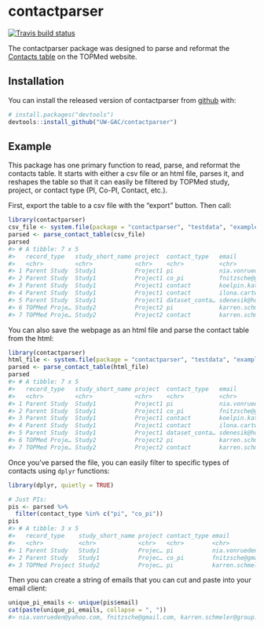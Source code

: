 
<!-- README.md is generated from README.Rmd. Please edit that file -->

# contactparser

<!-- badges: start -->

[![Travis build
status](https://travis-ci.org/UW-GAC/contactparser.svg?branch=master)](https://travis-ci.org/UW-GAC/contactparser)
<!-- badges: end -->

The contactparser package was designed to parse and reformat the
[Contacts table](https://www.nhlbiwgs.org/contact-filter) on the TOPMed
website.

## Installation

You can install the released version of contactparser from
[github](https://github.com/UW-GAC/contactparser) with:

``` r
# install.packages("devtools") 
devtools::install_github("UW-GAC/contactparser")
```

## Example

This package has one primary function to read, parse, and reformat the
contacts table. It starts with either a csv file or an html file, parses
it, and reshapes the table so that it can easily be filtered by TOPMed
study, project, or contact type (PI, Co-PI, Contact, etc.).

First, export the table to a csv file with the “export” button. Then
call:

``` r
library(contactparser)
csv_file <- system.file(package = "contactparser", "testdata", "example.csv")
parsed <- parse_contact_table(csv_file)
parsed
#> # A tibble: 7 x 5
#>   record_type   study_short_name project  contact_type   email             
#>   <chr>         <chr>            <chr>    <chr>          <chr>             
#> 1 Parent Study  Study1           Project1 pi             nia.vonrueden@yah…
#> 2 Parent Study  Study1           Project1 co_pi          fnitzsche@gmail.c…
#> 3 Parent Study  Study1           Project1 contact        koelpin.kathaleen…
#> 4 Parent Study  Study1           Project1 contact        ilona.cartwright@…
#> 5 Parent Study  Study1           Project1 dataset_conta… sdenesik@hotmail.…
#> 6 TOPMed Proje… Study2           Project2 pi             karren.schmeler@g…
#> 7 TOPMed Proje… Study2           Project2 contact        karren.schmeler@g…
```

You can also save the webpage as an html file and parse the contact
table from the html:

``` r
library(contactparser)
html_file <- system.file(package = "contactparser", "testdata", "example.html")
parsed <- parse_contact_table(html_file)
parsed
#> # A tibble: 7 x 5
#>   record_type   study_short_name project  contact_type   email             
#>   <chr>         <chr>            <chr>    <chr>          <chr>             
#> 1 Parent Study  Study1           Project1 pi             nia.vonrueden@yah…
#> 2 Parent Study  Study1           Project1 co_pi          fnitzsche@gmail.c…
#> 3 Parent Study  Study1           Project1 contact        koelpin.kathaleen…
#> 4 Parent Study  Study1           Project1 contact        ilona.cartwright@…
#> 5 Parent Study  Study1           Project1 dataset_conta… sdenesik@hotmail.…
#> 6 TOPMed Proje… Study2           Project2 pi             karren.schmeler@g…
#> 7 TOPMed Proje… Study2           Project2 contact        karren.schmeler@g…
```

Once you’ve parsed the file, you can easily filter to specific types of
contacts using `dplyr` functions:

``` r
library(dplyr, quietly = TRUE)

# Just PIs:
pis <- parsed %>%
  filter(contact_type %in% c("pi", "co_pi"))
pis
#> # A tibble: 3 x 5
#>   record_type    study_short_name project contact_type email               
#>   <chr>          <chr>            <chr>   <chr>        <chr>               
#> 1 Parent Study   Study1           Projec… pi           nia.vonrueden@yahoo…
#> 2 Parent Study   Study1           Projec… co_pi        fnitzsche@gmail.com 
#> 3 TOPMed Project Study2           Projec… pi           karren.schmeler@gro…
```

Then you can create a string of emails that you can cut and paste into
your email client:

``` r
unique_pi_emails <- unique(pis$email)
cat(paste(unique_pi_emails, collapse = ", "))
#> nia.vonrueden@yahoo.com, fnitzsche@gmail.com, karren.schmeler@group.biz
```

